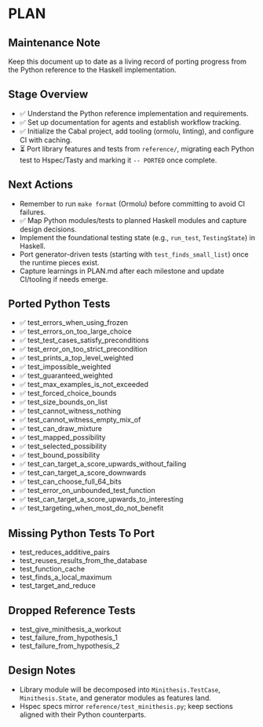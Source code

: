 # PLAN

## Maintenance Note
Keep this document up to date as a living record of porting progress from the Python reference to the Haskell implementation.

## Stage Overview
- ✅ Understand the Python reference implementation and requirements.
- ✅ Set up documentation for agents and establish workflow tracking.
- ✅ Initialize the Cabal project, add tooling (ormolu, linting), and configure CI with caching.
- ⏳ Port library features and tests from `reference/`, migrating each Python test to Hspec/Tasty and marking it `-- PORTED` once complete.

## Next Actions
- Remember to run `make format` (Ormolu) before committing to avoid CI failures.
- ✅ Map Python modules/tests to planned Haskell modules and capture design decisions.
- Implement the foundational testing state (e.g., `run_test`, `TestingState`) in Haskell.
- Port generator-driven tests (starting with `test_finds_small_list`) once the runtime pieces exist.
- Capture learnings in PLAN.md after each milestone and update CI/tooling if needs emerge.


## Ported Python Tests
- ✅ test_errors_when_using_frozen
- ✅ test_errors_on_too_large_choice
- ✅ test_test_cases_satisfy_preconditions
- ✅ test_error_on_too_strict_precondition
 - ✅ test_prints_a_top_level_weighted
 - ✅ test_impossible_weighted
 - ✅ test_guaranteed_weighted
 - ✅ test_max_examples_is_not_exceeded
 - ✅ test_forced_choice_bounds
 - ✅ test_size_bounds_on_list
- ✅ test_cannot_witness_nothing
 - ✅ test_cannot_witness_empty_mix_of
 - ✅ test_can_draw_mixture
 - ✅ test_mapped_possibility
 - ✅ test_selected_possibility
 - ✅ test_bound_possibility
 - ✅ test_can_target_a_score_upwards_without_failing
 - ✅ test_can_target_a_score_downwards
 - ✅ test_can_choose_full_64_bits
 - ✅ test_error_on_unbounded_test_function
 - ✅ test_can_target_a_score_upwards_to_interesting
 - ✅ test_targeting_when_most_do_not_benefit

## Missing Python Tests To Port
- test_reduces_additive_pairs
- test_reuses_results_from_the_database
- test_function_cache
- test_finds_a_local_maximum
- test_target_and_reduce

## Dropped Reference Tests
- test_give_minithesis_a_workout
- test_failure_from_hypothesis_1
- test_failure_from_hypothesis_2

## Design Notes
- Library module will be decomposed into `Minithesis.TestCase`, `Minithesis.State`, and generator modules as features land.
- Hspec specs mirror `reference/test_minithesis.py`; keep sections aligned with their Python counterparts.
